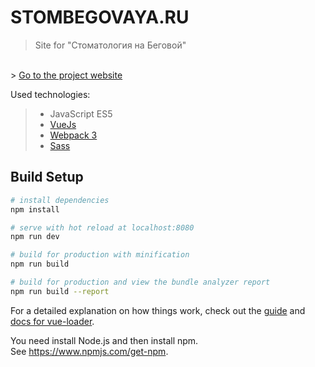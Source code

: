 # STOMBEGOVAYA.RU

> Site for "Стоматология на Беговой"
<br>
> <a href="http://stombegovaya.ru/" target="_blank">Go to the project website</a>

Used technologies:
  > - JavaScript ES5
  > - <a href="https://vuejs.org/" target='_blank'>VueJs</a>
  > - <a href="https://webpack.js.org/" target='_blank'>Webpack 3</a>
  > - <a href="https://sass-lang.com/" target='_blank'>Sass</a>

## Build Setup

``` bash
# install dependencies
npm install

# serve with hot reload at localhost:8080
npm run dev

# build for production with minification
npm run build

# build for production and view the bundle analyzer report
npm run build --report
```

For a detailed explanation on how things work, check out the [guide](http://vuejs-templates.github.io/webpack/) and [docs for vue-loader](http://vuejs.github.io/vue-loader).

You need install Node.js and then install npm. 
<br>
See <a href="https://www.npmjs.com/get-npm" target="_blank">https://www.npmjs.com/get-npm</a>.


